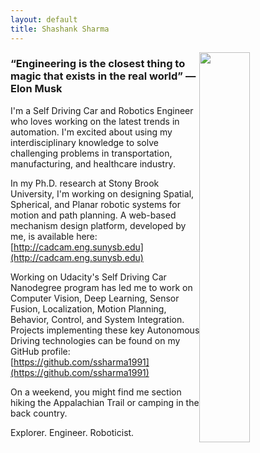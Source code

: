 ```yaml
---
layout: default
title: Shashank Sharma
---
```


<div>
    <img src="../assets/shashank.png" class="center" style="width:40%;float:right;">
</div>


### “Engineering is the closest thing to magic that exists in the real world” — Elon Musk

I'm a Self Driving Car and Robotics Engineer who loves working on the latest trends in automation. I'm excited about using my interdisciplinary knowledge to solve challenging problems in transportation, manufacturing, and healthcare industry.

In my Ph.D. research at Stony Brook University, I'm working on designing Spatial, Spherical, and Planar robotic systems for motion and path planning. A web-based mechanism design platform, developed by me, is available here: [http://cadcam.eng.sunysb.edu](http://cadcam.eng.sunysb.edu)

Working on Udacity's Self Driving Car Nanodegree program has led me to work on Computer Vision, Deep Learning, Sensor Fusion, Localization, Motion Planning, Behavior, Control, and System Integration. Projects implementing these key Autonomous Driving technologies can be found on my GitHub profile: [https://github.com/ssharma1991](https://github.com/ssharma1991) 

On a weekend, you might find me section hiking the Appalachian Trail or camping in the back country. 

Explorer. Engineer. Roboticist.